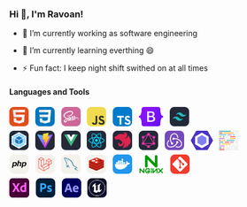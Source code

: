 ### Hi 👋, I'm Ravoan!

-   🔭 I’m currently working as software engineering

-   🌱 I’m currently learning everthing 😄

-   ⚡ Fun fact: I keep night shift swithed on at all times

#### Languages and Tools

<div align="start" style="margin-bottom: 5px;">
  <picture>
    <source media="(prefers-color-scheme: dark)" srcset="./assets/icons/html.svg">
    <source media="(prefers-color-scheme: light)" srcset="./assets/icons/html.svg">
    <img src="./assets/icons/html.svg" height="35" alt="HTML">
  </picture>
  &nbsp;
  <picture>
    <source media="(prefers-color-scheme: dark)" srcset="./assets/icons/css.svg">
    <source media="(prefers-color-scheme: light)" srcset="./assets/icons/css.svg">
    <img src="./assets/icons/css.svg" height="35" alt="CSS">
  </picture>
  &nbsp;
  <picture>
    <source media="(prefers-color-scheme: dark)" srcset="./assets/icons/sass.svg">
    <source media="(prefers-color-scheme: light)" srcset="./assets/icons/sass.svg">
    <img src="./assets/icons/sass.svg" height="35" alt="SASS">
  </picture>
  &nbsp;
  <picture>
    <source media="(prefers-color-scheme: dark)" srcset="./assets/icons/javascript.svg">
    <source media="(prefers-color-scheme: light)" srcset="./assets/icons/javascript.svg">
    <img src="./assets/icons/javascript.svg" height="35" alt="JavaScript">
  </picture>
  &nbsp;
  <picture>
    <source media="(prefers-color-scheme: dark)" srcset="./assets/icons/typescript.svg">
    <source media="(prefers-color-scheme: light)" srcset="./assets/icons/typescript.svg">
    <img src="./assets/icons/typescript.svg" height="35" alt="TypeScript">
  </picture>
  &nbsp;
  <picture>
    <source media="(prefers-color-scheme: dark)" srcset="./assets/icons/bootstrap.svg">
    <source media="(prefers-color-scheme: light)" srcset="./assets/icons/bootstrap.svg">
    <img src="./assets/icons/bootstrap.svg" height="35" alt="Bootstrap">
  </picture>
  &nbsp;
  <picture>
    <source media="(prefers-color-scheme: dark)" srcset="./assets/icons/tailwindcss-dark.svg">
    <source media="(prefers-color-scheme: light)" srcset="./assets/icons/tailwindcss-light.svg">
    <img src="./assets/icons/tailwindcss-dark.svg" height="35" alt="TailwindCSS">
  </picture>
</div>

<div align="start" style="margin-bottom: 5px;">
  <picture>
    <source media="(prefers-color-scheme: dark)" srcset="./assets/icons/webpack-dark.svg">
    <source media="(prefers-color-scheme: light)" srcset="./assets/icons/webpack-light.svg">
    <img src="./assets/icons/webpack-dark.svg" height="35" alt="Webpack5">
  </picture>
  &nbsp;
  <picture>
    <source media="(prefers-color-scheme: dark)" srcset="./assets/icons/vite-dark.svg">
    <source media="(prefers-color-scheme: light)" srcset="./assets/icons/vite-light.svg">
    <img src="./assets/icons/vite-dark.svg" height="35" alt="ViteJS">
  </picture>
  &nbsp;
  <picture>
    <source media="(prefers-color-scheme: dark)" srcset="./assets/icons/vuejs-dark.svg">
    <source media="(prefers-color-scheme: light)" srcset="./assets/icons/vuejs-light.svg">
    <img src="./assets/icons/vuejs-dark.svg" height="35" alt="VueJS">
  </picture>
  &nbsp;
  <picture>
    <source media="(prefers-color-scheme: dark)" srcset="./assets/icons/react-dark.svg">
    <source media="(prefers-color-scheme: light)" srcset="./assets/icons/react-light.svg">
    <img src="./assets/icons/react-dark.svg" height="35" alt="ReactJS">
  </picture>
  &nbsp;
  <picture>
    <source media="(prefers-color-scheme: dark)" srcset="./assets/icons/nestjs-dark.svg">
    <source media="(prefers-color-scheme: light)" srcset="./assets/icons/nestjs-light.svg">
    <img src="./assets/icons/nestjs-dark.svg" height="35" alt="NestJS">
  </picture>
  &nbsp;
  <picture>
    <source media="(prefers-color-scheme: dark)" srcset="./assets/icons/graphql-dark.svg">
    <source media="(prefers-color-scheme: light)" srcset="./assets/icons/graphql-light.svg">
    <img src="./assets/icons/graphql-dark.svg" height="35" alt="GraphQL">
  </picture>
  &nbsp;
  <picture>
    <source media="(prefers-color-scheme: dark)" srcset="./assets/icons/redux.svg">
    <source media="(prefers-color-scheme: light)" srcset="./assets/icons/redux.svg">
    <img src="./assets/icons/redux.svg" height="35" alt="Redux">
  </picture>
  &nbsp;
  <picture>
    <source media="(prefers-color-scheme: dark)" srcset="./assets/icons/eslint.svg">
    <source media="(prefers-color-scheme: light)" srcset="./assets/icons/eslint.svg">
    <img src="./assets/icons/eslint.svg" height="35" alt="ESLint">
  </picture>
  &nbsp;
  <picture>
    <source media="(prefers-color-scheme: dark)" srcset="./assets/icons/prettier.svg">
    <source media="(prefers-color-scheme: light)" srcset="./assets/icons/prettier.svg">
    <img src="./assets/icons/prettier.svg" height="35" alt="Prettier">
  </picture>
</div>

<div align="start" style="margin-bottom: 5px;">
  <picture>
    <source media="(prefers-color-scheme: dark)" srcset="./assets/icons/php-dark.svg">
    <source media="(prefers-color-scheme: light)" srcset="./assets/icons/php-light.svg">
    <img src="./assets/icons/php-light.svg" height="35" alt="PHP">
  </picture>
  &nbsp;
  <picture>
    <source media="(prefers-color-scheme: dark)" srcset="./assets/icons/laravel-dark.svg">
    <source media="(prefers-color-scheme: light)" srcset="./assets/icons/laravel-light.svg">
    <img src="./assets/icons/laravel-light.svg" height="35" alt="Laravel">
  </picture>
  &nbsp;
  <picture>
    <source media="(prefers-color-scheme: dark)" srcset="./assets/icons/mysql-dark.svg">
    <source media="(prefers-color-scheme: light)" srcset="./assets/icons/mysql-light.svg">
    <img src="./assets/icons/mysql-light.svg" height="35" alt="MySQL">
  </picture>
  &nbsp;
  <picture>
    <source media="(prefers-color-scheme: dark)" srcset="./assets/icons/redis-dark.svg">
    <source media="(prefers-color-scheme: light)" srcset="./assets/icons/redis-light.svg">
    <img src="./assets/icons/redis-light.svg" height="35" alt="Redis">
  </picture>
  &nbsp;
  <picture>
    <source media="(prefers-color-scheme: dark)" srcset="./assets/icons/docker.svg">
    <source media="(prefers-color-scheme: light)" srcset="./assets/icons/docker.svg">
    <img src="./assets/icons/docker.svg" height="35" alt="Docker">
  </picture>
  &nbsp;
  <picture>
    <source media="(prefers-color-scheme: dark)" srcset="./assets/icons/nginx.svg">
    <source media="(prefers-color-scheme: light)" srcset="./assets/icons/nginx.svg">
    <img src="./assets/icons/nginx.svg" height="35" alt="Nginx">
  </picture>
  &nbsp;
  <picture>
    <source media="(prefers-color-scheme: dark)" srcset="./assets/icons/git.svg">
    <source media="(prefers-color-scheme: light)" srcset="./assets/icons/git.svg">
    <img src="./assets/icons/git.svg" height="35" alt="Git">
  </picture>
</div>

<div align="start" style="margin-bottom: 5px;">
  <picture>
    <source media="(prefers-color-scheme: dark)" srcset="./assets/icons/adobexd.svg">
    <source media="(prefers-color-scheme: light)" srcset="./assets/icons/adobexd.svg">
    <img src="./assets/icons/adobexd.svg" height="35" alt="AdobeXD">
  </picture>
  &nbsp;
  <picture>
    <source media="(prefers-color-scheme: dark)" srcset="./assets/icons/photoshop.svg">
    <source media="(prefers-color-scheme: light)" srcset="./assets/icons/photoshop.svg">
    <img src="./assets/icons/photoshop.svg" height="35" alt="Photoshop">
  </picture>
  &nbsp;
  <picture>
    <source media="(prefers-color-scheme: dark)" srcset="./assets/icons/aftereffects.svg">
    <source media="(prefers-color-scheme: light)" srcset="./assets/icons/aftereffects.svg">
    <img src="./assets/icons/aftereffects.svg" height="35" alt="AfterEffects">
  </picture>
  &nbsp;
  <picture>
    <source media="(prefers-color-scheme: dark)" srcset="./assets/icons/UnrealEngine.svg">
    <source media="(prefers-color-scheme: light)" srcset="./assets/icons/UnrealEngine.svg">
    <img src="./assets/icons/UnrealEngine.svg" height="35" alt="UnrealEngine">
  </picture>
</div>
<!--START_SECTION:waka-->
<!--END_SECTION:waka-->